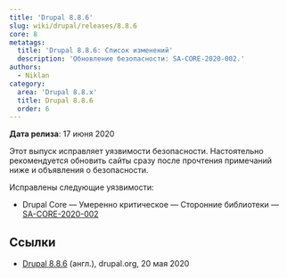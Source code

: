 ```yaml
---
title: 'Drupal 8.8.6'
slug: wiki/drupal/releases/8.8.6
core: 8
metatags:
  title: 'Drupal 8.8.6: Список изменений'
  description: 'Обновление безопасности: SA-CORE-2020-002.'
authors:
  - Niklan
category:
  area: 'Drupal 8.8.x'
  title: Drupal 8.8.6
  order: 6
---
```


**Дата релиза**: 17 июня 2020

Этот выпуск исправляет уязвимости безопасности. Настоятельно рекомендуется обновить сайты сразу после прочтения примечаний ниже и объявления о безопасности.

Исправлены следующие уязвимости:

- Drupal Core — Умеренно критическое — Сторонние библиотеки — [SA-CORE-2020-002](../../../../security/sa-core/2020-002/index.md)

## Ссылки

- [Drupal 8.8.6](https://www.drupal.org/project/drupal/releases/8.8.6) (англ.), drupal.org, 20 мая 2020